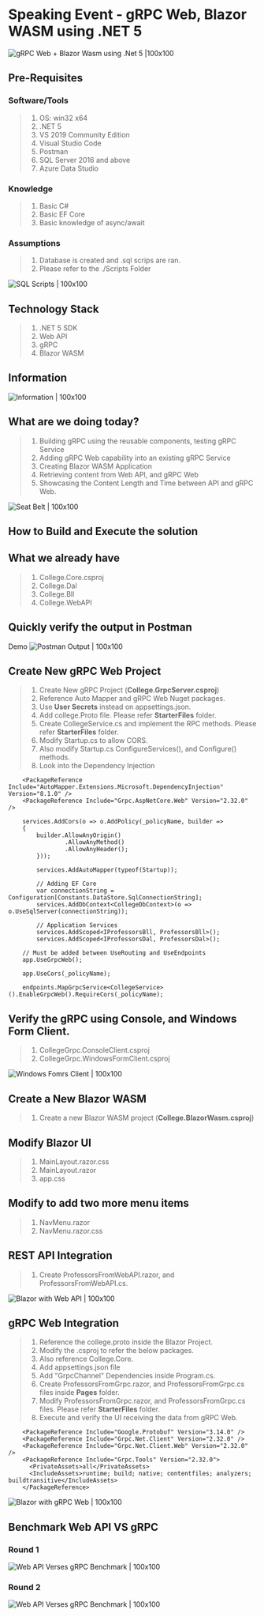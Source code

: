 # Speaking Event - gRPC Web, Blazor WASM using .NET 5

![gRPC Web + Blazor Wasm using .Net 5 |100x100](./Documentation/Images/Jan2021.PNG)

## Pre-Requisites

### Software/Tools
> 1. OS: win32 x64
> 1. .NET 5
> 1. VS 2019 Community Edition
> 1. Visual Studio Code
> 1. Postman
> 1. SQL Server 2016 and above 
> 1. Azure Data Studio

### Knowledge
> 1. Basic C#
> 1. Basic EF Core
> 1. Basic knowledge of async/await

### Assumptions
> 1. Database is created and .sql scrips are ran.
> 1. Please refer to the ./Scripts Folder

![SQL Scripts | 100x100](./Documentation/Images/SQLScripts.PNG)

## Technology Stack

> 1. .NET 5 SDK
> 1. Web API
> 1. gRPC
> 1. Blazor WASM


## Information
![Information | 100x100](./Documentation/Images/Information.PNG)

## What are we doing today?
> 1. Building gRPC using the reusable components, testing gRPC Service
> 1. Adding gRPC Web capability into an existing gRPC Service
> 1. Creating Blazor WASM Application
> 1. Retrieving content from Web API, and gRPC Web 
> 1. Showcasing the Content Length and Time between API and gRPC Web.


![Seat Belt | 100x100](./Documentation/Images/SeatBelt.PNG)

## How to Build and Execute the solution

## What we already have
> 1. College.Core.csproj
> 1. College.Dal
> 1. College.Bll
> 1. College.WebAPI

## Quickly verify the output in Postman
Demo
![Postman Output | 100x100](./Documentation/Images/Postman_Output.PNG)

## Create New gRPC Web Project
> 1. Create New gRPC Project (**College.GrpcServer.csproj**)
> 1. Reference Auto Mapper and gRPC Web Nuget packages.
> 1. Use **User Secrets** instead on appsettings.json.
> 1. Add college.Proto file. Please refer **StarterFiles** folder.
> 1. Create CollegeService.cs and implement the RPC methods. Please refer **StarterFiles** folder.
> 1. Modify Startup.cs to allow CORS.
> 1. Also modify Startup.cs ConfigureServices(), and Configure() methods.
> 1. Look into the Dependency Injection
```
    <PackageReference Include="AutoMapper.Extensions.Microsoft.DependencyInjection" Version="8.1.0" />
    <PackageReference Include="Grpc.AspNetCore.Web" Version="2.32.0" />
```

```
    services.AddCors(o => o.AddPolicy(_policyName, builder =>
    {
        builder.AllowAnyOrigin()
                .AllowAnyMethod()
                .AllowAnyHeader();
        }));

        services.AddAutoMapper(typeof(Startup));

        // Adding EF Core
        var connectionString = Configuration[Constants.DataStore.SqlConnectionString];
        services.AddDbContext<CollegeDbContext>(o => o.UseSqlServer(connectionString));

        // Application Services
        services.AddScoped<IProfessorsBll, ProfessorsBll>();
        services.AddScoped<IProfessorsDal, ProfessorsDal>();
```

```
    // Must be added between UseRouting and UseEndpoints
    app.UseGrpcWeb();

    app.UseCors(_policyName);
    
    endpoints.MapGrpcService<CollegeService>().EnableGrpcWeb().RequireCors(_policyName);
```

## Verify the gRPC using Console, and Windows Form Client.
> 1. CollegeGrpc.ConsoleClient.csproj
> 1. CollegeGrpc.WindowsFormClient.csproj

![Windows Fomrs Client | 100x100](./Documentation/Images/WindowsFormsClient.PNG)

## Create a New Blazor WASM
> 1. Create a new Blazor WASM project (**College.BlazorWasm.csproj**)

## Modify Blazor UI
> 1. MainLayout.razor.css
> 1. MainLayout.razor
> 1. app.css

## Modify to add two more menu items
> 1. NavMenu.razor
> 1. NavMenu.razor.css

## REST API Integration
> 1. Create ProfessorsFromWebAPI.razor, and ProfessorsFromWebAPI.cs.

![Blazor with Web API | 100x100](./Documentation/Images/WebAPI_Blazor.PNG)

## gRPC Web Integration
> 1. Reference the college.proto inside the Blazor Project.
> 1. Modify the .csproj to refer the below packages.
> 1. Also reference College.Core.
> 1. Add appsettings.json file
> 1. Add "GrpcChannel" Dependencies inside Program.cs.
> 1. Create ProfessorsFromGrpc.razor, and ProfessorsFromGrpc.cs files inside **Pages** folder.
> 1. Modify ProfessorsFromGrpc.razor, and ProfessorsFromGrpc.cs files. Please refer **StarterFiles** folder.
> 1. Execute and verify the UI receiving the data from gRPC Web.
```
    <PackageReference Include="Google.Protobuf" Version="3.14.0" />
    <PackageReference Include="Grpc.Net.Client" Version="2.32.0" />
    <PackageReference Include="Grpc.Net.Client.Web" Version="2.32.0" />
    <PackageReference Include="Grpc.Tools" Version="2.32.0">
      <PrivateAssets>all</PrivateAssets>
      <IncludeAssets>runtime; build; native; contentfiles; analyzers; buildtransitive</IncludeAssets>
    </PackageReference>
```
![Blazor with gRPC Web | 100x100](./Documentation/Images/gRPCWeb_Blazor.PNG)

## Benchmark Web API VS gRPC

### Round 1
![Web API Verses gRPC Benchmark | 100x100](./Documentation/Images/WebAPI_gRPC_Benchmark.PNG)

### Round 2
![Web API Verses gRPC Benchmark | 100x100](./Documentation/Images/WebAPI_gRPC_Benchmark_Round2.PNG)




